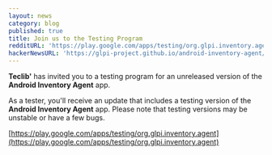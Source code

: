 ```yaml
---
layout: news
category: blog
published: true
title: Join us to the Testing Program
redditURL: 'https://play.google.com/apps/testing/org.glpi.inventory.agent'
hackerNewsURL: 'https://glpi-project.github.io/android-inventory-agent/blog/2017/10/19/join-us-to-the-testing-program.html'
---
```

**Teclib'** has invited you to a testing program for an unreleased version of the **Android Inventory Agent** app.

As a tester, you'll receive an update that includes a testing version of the **Android Inventory Agent** app. Please note that testing versions may be unstable or have a few bugs.

[https://play.google.com/apps/testing/org.glpi.inventory.agent](https://play.google.com/apps/testing/org.glpi.inventory.agent)
